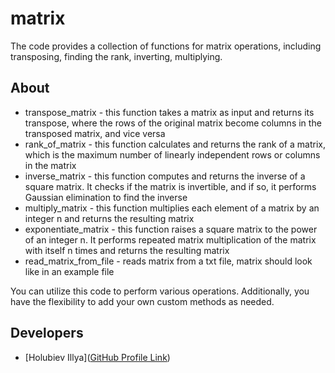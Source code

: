 # matrix
The code provides a collection of functions for matrix operations, including transposing, finding the rank, inverting, multiplying.

## About

<ul>
  <li>transpose_matrix - this function takes a matrix as input and returns its transpose, where the rows of the original matrix become columns in the transposed matrix, and vice versa</li>
  <li>rank_of_matrix - this function calculates and returns the rank of a matrix, which is the maximum number of linearly independent rows or columns in the matrix</li>
  <li>inverse_matrix - this function computes and returns the inverse of a square matrix. It checks if the matrix is invertible, and if so, it performs Gaussian elimination to find the inverse</li>
  <li>multiply_matrix - this function multiplies each element of a matrix by an integer n and returns the resulting matrix</li>
  <li>exponentiate_matrix - this function raises a square matrix to the power of an integer n. It performs repeated matrix multiplication of the matrix with itself n times and returns the resulting matrix</li>
  <li>read_matrix_from_file - reads matrix from a txt file, matrix should look like in an example file</li>
</ul>
You can utilize this code to perform various operations. Additionally, you have the flexibility to add your own custom methods as needed.

## Developers

- [Holubiev Illya]([GitHub Profile Link](https://github.com/HolubievIllya))
